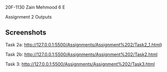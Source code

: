 
20F-1130
Zain Mehmood
6 E

Assignment 2
Outputs
## Screenshots

Task 2a:
http://127.0.0.1:5500/Assignments/Assignment%202/Task2_1.html)

Task 2b:
http://127.0.0.1:5500/Assignments/Assignment%202/Task2.html

Task 3:
http://127.0.0.1:5500/Assignments/Assignment%202/Task3.html


